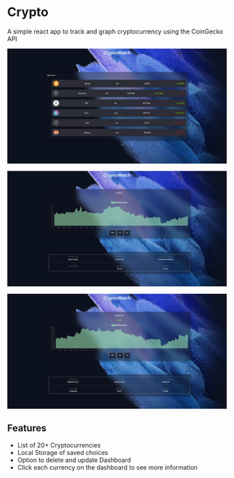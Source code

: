 # Crypto
A simple react app to track and graph cryptocurrency using the CoinGecko API

![](./assets/cryptowatch.png)


![](./assets/cryptowatch2.png)


![](./assets/cryptowatch3.png)

## Features

- List of 20+ Cryptocurrencies
- Local Storage of saved choices
- Option to delete and update Dashboard
- Click each currency on the dashboard to see more information